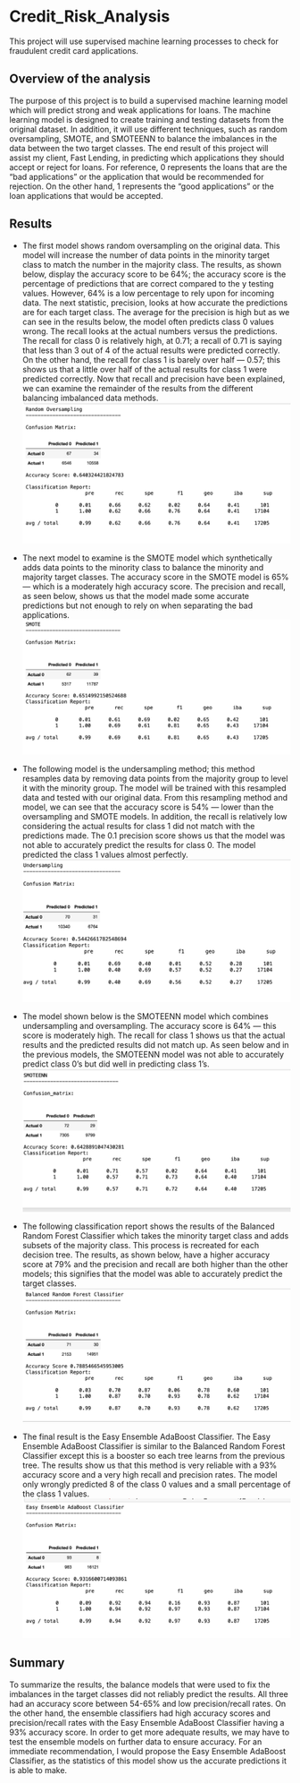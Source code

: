 # Credit_Risk_Analysis
This project will use supervised machine learning processes to check for fraudulent credit card applications.

## Overview of the analysis
The purpose of this project is to build a supervised machine learning model which will predict strong and weak applications for loans. The machine learning model is designed to create training and testing datasets from the original dataset. In addition, it will use different techniques, such as random oversampling, SMOTE, and SMOTEENN to balance the imbalances in the data between the two target classes. The end result of this project will assist my client, Fast Lending, in predicting which applications they should accept or reject for loans. For reference, 0 represents the loans that are the “bad applications” or the application that would be recommended for rejection. On the other hand, 1 represents the “good applications” or the loan applications that would be accepted. 

## Results
* The first model shows random oversampling on the original data. This model will increase the number of data points in the minority target class to match the number in the majority class. The results, as shown below, display the accuracy score to be 64%; the accuracy score is the percentage of predictions that are correct compared to the y testing values. However, 64% is a low percentage to rely upon for incoming data. The next statistic, precision, looks at how accurate the predictions are for each target class. The average for the precision is high but as we can see in the results below, the model often predicts class 0 values wrong. The recall looks at the actual numbers versus the predictions. The recall for class 0 is relatively high, at 0.71; a recall of 0.71 is saying that less than 3 out of 4 of the actual results were predicted correctly. On the other hand, the recall for class 1 is barely over half — 0.57; this shows us that a little over half of the actual results for class 1 were predicted correctly. Now that recall and precision have been explained, we can examine the remainder of the results from the different balancing imbalanced data methods.
![random_oversampling](https://github.com/shireenkahlon/Credit_Risk_Analysis/blob/main/Screenshot%20Images/random_oversampling.png)

* The next model to examine is the SMOTE model which synthetically adds data points to the minority class to balance the minority and majority target classes. The accuracy score in the SMOTE model is 65% — which is a moderately high accuracy score. The precision and recall, as seen below, shows us that the model made some accurate predictions but not enough to rely on when separating the bad applications.
![SMOTE](https://github.com/shireenkahlon/Credit_Risk_Analysis/blob/main/Screenshot%20Images/SMOTE.png)

* The following model is the undersampling method; this method resamples data by removing data points from the majority group to level it with the minority group. The model will be trained with this resampled data and tested with our original data. From this resampling method and model, we can see that the accuracy score is 54% — lower than the oversampling and SMOTE models. In addition, the recall is relatively low considering the actual results for class 1 did not match with the predictions made. The 0.1 precision score shows us that the model was not able to accurately predict the results for class 0. The model predicted the class 1 values almost perfectly.
![undersampling](https://github.com/shireenkahlon/Credit_Risk_Analysis/blob/main/screenshots/undersampling.png)

* The model shown below is the SMOTEENN model which combines undersampling and oversampling. The accuracy score is 64% — this score is moderately high. The recall for class 1 shows us that the actual results and the predicted results did not match up. As seen below and in the previous models, the SMOTEENN model was not able to accurately predict class 0’s but did well in predicting class 1’s.
![SMOTEENN](https://github.com/shireenkahlon/Credit_Risk_Analysis/blob/main/screenshots/SMOTEENN.png)

* The following classification report shows the results of the Balanced Random Forest Classifier which takes the minority target class and adds subsets of the majority class. This process is recreated for each decision tree. The results, as shown below, have a higher accuracy score at 79% and the precision and recall are both higher than the other models; this signifies that the model was able to accurately predict the target classes.
![balanced_random_forest_classifier](https://github.com/shireenkahlon/Credit_Risk_Analysis/blob/main/screenshots/balanced_random_forest_classifier.png)

* The final result is the Easy Ensemble AdaBoost Classifier. The Easy Ensemble AdaBoost Classifier is similar to the Balanced Random Forest Classifier except this is a booster so each tree learns from the previous tree. The results show us that this method is very reliable with a 93% accuracy score and a very high recall and precision rates. The model only wrongly predicted 8 of the class 0 values and a small percentage of the class 1 values. 
![easy_ensemble_adaboost_classifier](https://github.com/shireenkahlon/Credit_Risk_Analysis/blob/main/screenshots/easy_ensemble_adaboost_classifier.png)

## Summary
To summarize the results, the balance models that were used to fix the imbalances in the target classes did not reliably predict the results. All three had an accuracy score between 54-65% and low precision/recall rates. On the other hand, the ensemble classifiers had high accuracy scores and precision/recall rates with the Easy Ensemble AdaBoost Classifier having a 93% accuracy score. In order to get more adequate results, we may have to test the ensemble models on further data to ensure accuracy. For an immediate recommendation, I would propose the Easy Ensemble AdaBoost Classifier, as the statistics of this model show us the accurate predictions it is able to make.
 
